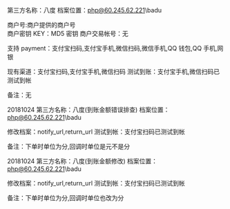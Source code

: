 第三方名称：八度
档案位置：php@60.245.62.221\badu

商户号:商户提供的商户号  
商户密钥 KEY：MD5 密钥
商户交易帐号：无

支持 payment：支付宝扫码,支付宝手机,微信扫码,微信手机,QQ 钱包,QQ 手机,网银

现有渠道：支付宝扫码,支付宝手机,微信扫码
测试到账：支付宝手机,微信扫码已测试到帐

备注：无

20181024
第三方名称：八度(到账金额错误排查)
档案位置：php@60.245.62.221\badu

修改档案：notify_url,return_url
测试到帐：支付宝扫码已测试到帐

备注：下单时单位为分,回调时单位是元不是分

20181024
第三方名称：八度(到账金额修改)
档案位置：php@60.245.62.221\badu

修改档案：notify_url,return_url
测试到帐：支付宝扫码已测试到帐

备注：下单时单位为分,回调时单位也改为分

